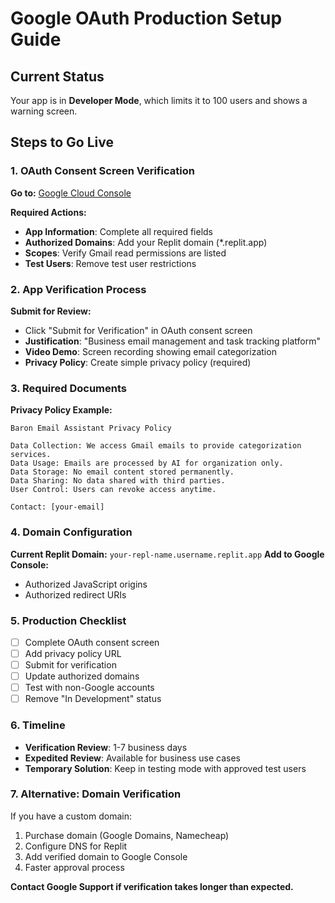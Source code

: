 # Google OAuth Production Setup Guide

## Current Status
Your app is in **Developer Mode**, which limits it to 100 users and shows a warning screen.

## Steps to Go Live

### 1. OAuth Consent Screen Verification
**Go to:** [Google Cloud Console](https://console.cloud.google.com/apis/credentials/consent)

**Required Actions:**
- **App Information**: Complete all required fields
- **Authorized Domains**: Add your Replit domain (*.replit.app)
- **Scopes**: Verify Gmail read permissions are listed
- **Test Users**: Remove test user restrictions

### 2. App Verification Process
**Submit for Review:**
- Click "Submit for Verification" in OAuth consent screen
- **Justification**: "Business email management and task tracking platform"
- **Video Demo**: Screen recording showing email categorization
- **Privacy Policy**: Create simple privacy policy (required)

### 3. Required Documents
**Privacy Policy Example:**
```
Baron Email Assistant Privacy Policy

Data Collection: We access Gmail emails to provide categorization services.
Data Usage: Emails are processed by AI for organization only.
Data Storage: No email content stored permanently.
Data Sharing: No data shared with third parties.
User Control: Users can revoke access anytime.

Contact: [your-email]
```

### 4. Domain Configuration
**Current Replit Domain:** `your-repl-name.username.replit.app`
**Add to Google Console:**
- Authorized JavaScript origins
- Authorized redirect URIs

### 5. Production Checklist
- [ ] Complete OAuth consent screen
- [ ] Add privacy policy URL
- [ ] Submit for verification
- [ ] Update authorized domains
- [ ] Test with non-Google accounts
- [ ] Remove "In Development" status

### 6. Timeline
- **Verification Review**: 1-7 business days
- **Expedited Review**: Available for business use cases
- **Temporary Solution**: Keep in testing mode with approved test users

### 7. Alternative: Domain Verification
If you have a custom domain:
1. Purchase domain (Google Domains, Namecheap)
2. Configure DNS for Replit
3. Add verified domain to Google Console
4. Faster approval process

**Contact Google Support if verification takes longer than expected.**